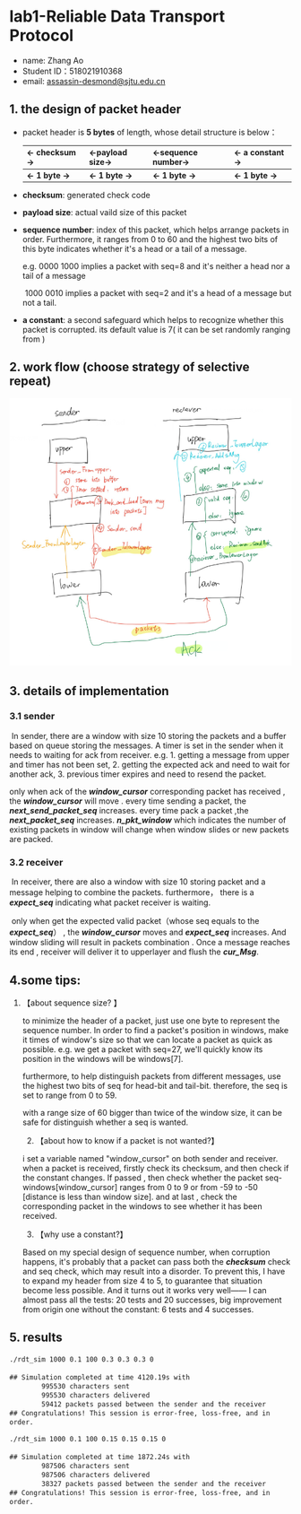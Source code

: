 # lab1-Reliable Data Transport Protocol

- name: Zhang Ao
- Student ID：518021910368
- email: assassin-desmond@sjtu.edu.cn

## 1. the design of packet header

- packet header is **5 bytes** of length, whose detail structure is below：

	| <-  checksum  ->        | <-payload size->           | <-sequence number->                 | <- a constant ->          |
	| ----------------------- | -------------------------- | ----------------------------------- | ------------------------- |
	| **<-     1 byte    ->** | **<-      1 byte      ->** | **<-         1 byte            ->** | **<-     1 byte      ->** |

- **checksum**:  generated check code

- **payload size**: actual vaild size of this packet

- **sequence number**: index of this packet, which helps arrange packets in order. Furthermore, it ranges from 0 to 60 and the highest two bits of this byte indicates whether it's a head or a tail of a message.

	 e.g. 0000 1000 implies a packet with seq=8 and it's neither a head nor a tail of a message

	​	1000 0010 implies a packet with seq=2 and it's a head of a message but not a tail.

- **a constant**: a second safeguard which helps to recognize whether this packet is corrupted. its default value is 7( it can be set randomly ranging from )

## 2. work flow (choose strategy of selective repeat)

![image-20210313153718377](README.assets/image-20210313153718377.png)

## 3. details of implementation

### 3.1 sender

​	In sender, there are a window with size 10  storing the packets and a buffer based on queue storing the messages. A timer is set in the sender when it needs to waiting for ack from receiver. e.g. 1. getting a message from upper and timer has not been set,  2. getting the expected ack and need to wait for another ack, 3. previous timer expires and need to resend the packet. 

only when ack of the ***window_cursor*** corresponding packet has received , the ***window_cursor*** will move . every time sending a packet, the ***next_send_packet_seq*** increases. every time pack a packet ,the ***next_packet_seq*** increases. ***n_pkt_window*** which indicates the number of existing packets in window will change when window slides or new packets are packed.

### 3.2 receiver

​	In receiver, there are also a window with size 10 storing packet and a message helping to combine the packets.  furthermore， there is a ***expect_seq*** indicating what packet receiver is waiting.

​	only when get the expected valid packet（whose seq equals to the ***expect_seq***） , the ***window_cursor***  moves and ***expect_seq***  increases. And window sliding will result in packets combination . Once a message reaches its end , receiver will deliver it to upperlayer and flush the ***cur_Msg***. 

## 4.some tips:

 1. 【about sequence size? 】

	to minimize the header of  a packet, just use one byte to represent the sequence number. In order to find a packet's position in windows,  make it  times of window's size so that we can locate a packet as quick as possible. e.g. we get  a packet with seq=27, we'll quickly know its position in the windows will be windows[7].

	furthermore, to help distinguish packets from different messages, use the highest two bits of seq for head-bit and tail-bit. therefore, the seq is set to range from 0 to 59. 

	with a range size of 60 bigger than twice of the window size, it can be safe for distinguish whether a seq is wanted.

	2. 【about how to know if a packet is not wanted?】

	i set a variable named "window_cursor" on both sender and receiver.  when a packet is received, firstly check its checksum, and then check if the constant changes. If passed , then check whether the packet seq-windows[window_cursor] ranges from 0 to 9 or from -59 to -50 [distance is less than window size]. and at last , check the corresponding packet in the windows to see whether it has been received.

	3. 【why use a constant?】

	Based on my special design of sequence number, when corruption happens, it's probably that a packet can pass both the ***checksum*** check and seq check, which may result into a disorder. To prevent this, I have to expand my header from size 4 to 5,  to guarantee that situation become less possible. And it turns out it works very well—— I can almost pass all the tests: 20 tests and 20 successes, big improvement from origin one without the constant: 6 tests and 4 successes.

## 5. results

```shell
./rdt_sim 1000 0.1 100 0.3 0.3 0.3 0

## Simulation completed at time 4120.19s with
        995530 characters sent
        995530 characters delivered
        59412 packets passed between the sender and the receiver
## Congratulations! This session is error-free, loss-free, and in order.
```

```shell
./rdt_sim 1000 0.1 100 0.15 0.15 0.15 0

## Simulation completed at time 1872.24s with
        987506 characters sent
        987506 characters delivered
        38327 packets passed between the sender and the receiver
## Congratulations! This session is error-free, loss-free, and in order.
```

